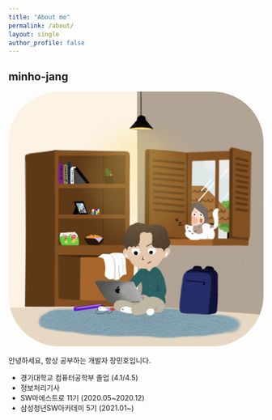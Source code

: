 ```yaml
---
title: "About me"
permalink: /about/
layout: single
author_profile: false
---
```


## minho-jang

<img src='/assets/images/me-image.jpeg' style='border-radius: 20%'>

안녕하세요, 항상 공부하는 개발자 장민호입니다.

- 경기대학교 컴퓨터공학부 졸업 (4.1/4.5)
- 정보처리기사
- SW마에스트로 11기 (2020.05~2020.12)
- 삼성청년SW아카데미 5기 (2021.01~)
